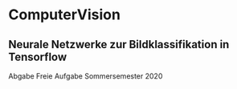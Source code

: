 # ComputerVision

## Neurale Netzwerke zur Bildklassifikation in Tensorflow

Abgabe Freie Aufgabe Sommersemester 2020
